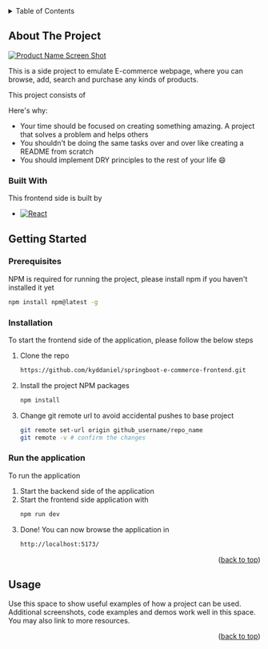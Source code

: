 <details>
  <summary>Table of Contents</summary>
  <ol>
    <li>
      <a href="#about-the-project">About The Project</a>
      <ul>
        <li><a href="#built-with">Built With</a></li>
      </ul>
    </li>
    <li>
      <a href="#getting-started">Getting Started</a>
      <ul>
        <li><a href="#prerequisites">Prerequisites</a></li>
        <li><a href="#installation">Installation</a></li>
      </ul>
    </li>
    <li><a href="#usage">Usage</a></li>
  </ol>
</details>



<!-- ABOUT THE PROJECT -->
## About The Project

[![Product Name Screen Shot][product-screenshot]](https://example.com)

This is a side project to emulate E-commerce webpage, where you can browse, add, search and purchase any kinds of products.

This project consists of 

Here's why:
* Your time should be focused on creating something amazing. A project that solves a problem and helps others
* You shouldn't be doing the same tasks over and over like creating a README from scratch
* You should implement DRY principles to the rest of your life :smile:


### Built With

This frontend side is built by

* [![React][React.js]][React-url]



<!-- GETTING STARTED -->
## Getting Started

### Prerequisites

NPM is required for running the project, please install npm if you haven't installed it yet
  ```sh
  npm install npm@latest -g
  ```

### Installation

To start the frontend side of the application, please follow the below steps

1. Clone the repo
   ```sh
   https://github.com/kyddaniel/springboot-e-commerce-frontend.git
   ```
2. Install the project NPM packages
   ```sh
   npm install
   ```
3. Change git remote url to avoid accidental pushes to base project
   ```sh
   git remote set-url origin github_username/repo_name
   git remote -v # confirm the changes
   ```

### Run the application

To run the application

1. Start the backend side of the application
2. Start the frontend side application with
   ```sh
   npm run dev
   ```
3. Done! You can now browse the application in
   ```sh
   http://localhost:5173/
   ```

<p align="right">(<a href="#readme-top">back to top</a>)</p>



<!-- USAGE EXAMPLES -->
## Usage

Use this space to show useful examples of how a project can be used. Additional screenshots, code examples and demos work well in this space. You may also link to more resources.

<p align="right">(<a href="#readme-top">back to top</a>)</p>



<!-- MARKDOWN LINKS & IMAGES -->
<!-- https://www.markdownguide.org/basic-syntax/#reference-style-links -->
[product-screenshot]: images/screenshot.png
[React.js]: https://img.shields.io/badge/React-20232A?style=for-the-badge&logo=react&logoColor=61DAFB
[React-url]: https://reactjs.org/